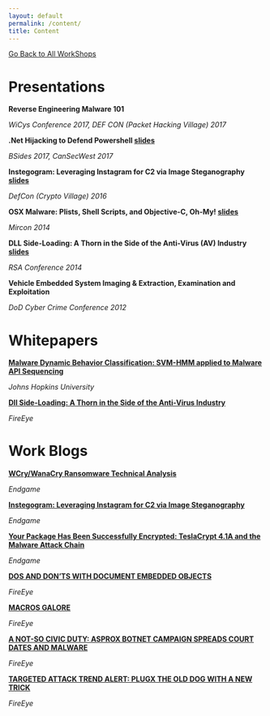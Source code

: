 ```yaml
---
layout: default
permalink: /content/
title: Content
---
```


[Go Back to All WorkShops](https://securedorg.github.io/)

# Presentations

**Reverse Engineering Malware 101**

*WiCys Conference 2017, DEF CON (Packet Hacking Village) 2017*

**.Net Hijacking to Defend Powershell [slides](https://securedorg.github.io/docs/Cansecwest2017_NETHijackingPowerShell.pdf)**

*BSides 2017, CanSecWest 2017*

**Instegogram: Leveraging Instagram for C2 via Image Steganography [slides](https://securedorg.github.io/docs/InstegogramDefCon2016_H_A_Dredatcted.pdf)**

*DefCon (Crypto Village) 2016*

**OSX Malware: Plists, Shell Scripts, and Objective-C, Oh-My! [slides](https://securedorg.github.io/docs/MIRcon_2014_RD_Track_Plists_Shell_Scripts_Object-C.pdf)**

*Mircon 2014*

**DLL Side-Loading: A Thorn in the Side of the Anti-Virus (AV) Industry [slides](https://securedorg.github.io/docs/hta-w04a-dll-side-loading-a-thorn-in-the-side-of-the-anti-virus-_av_-industry.pdf)**

*RSA Conference 2014*

**Vehicle Embedded System Imaging & Extraction, Examination and Exploitation**

*DoD Cyber Crime Conference 2012*


# Whitepapers

**[Malware Dynamic Behavior Classification: SVM-HMM applied to Malware API Sequencing](https://securedorg.github.io/docs/MDBC_API_Sequencing.pdf)**

*Johns Hopkins University*

**[Dll Side-Loading: A Thorn in the Side of  the Anti-Virus Industry](https://securedorg.github.io/docs/rpt-dll-sideloading.pdf)**

*FireEye*

# Work Blogs

**[WCry/WanaCry Ransomware Technical Analysis](https://www.endgame.com/blog/technical-blog/wcrywanacry-ransomware-technical-analysis)**

*Endgame*

**[Instegogram: Leveraging Instagram for C2 via Image Steganography](https://www.endgame.com/blog/instegogram-leveraging-instagram-c2-image-steganography)**

*Endgame*

**[Your Package Has Been Successfully Encrypted: TeslaCrypt 4.1A and the Malware Attack Chain](https://www.endgame.com/blog/your-package-has-been-successfully-encrypted-teslacrypt-41a-and-malware-attack-chain)**

*Endgame*

**[DOS AND DON’TS WITH DOCUMENT EMBEDDED OBJECTS](https://www.fireeye.com/blog/threat-research/2015/04/dos_and_don_ts_with.html)**

*FireEye*

**[MACROS GALORE](https://www.fireeye.com/blog/threat-research/2015/10/macros_galore.html)**

*FireEye*

**[A NOT-SO CIVIC DUTY: ASPROX BOTNET CAMPAIGN SPREADS COURT DATES AND MALWARE](https://www.fireeye.com/blog/threat-research/2014/06/a-not-so-civic-duty-asprox-botnet-campaign-spreads-court-dates-and-malware.html)**

*FireEye*

**[TARGETED ATTACK TREND ALERT: PLUGX THE OLD DOG WITH A NEW TRICK](https://www.fireeye.com/blog/threat-research/2013/05/targeted-attack-trend-alert-plugx-the-old-dog-with-a-new-trick.html)**

*FireEye*
